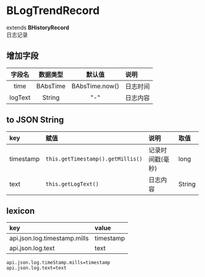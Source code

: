 # BLogTrendRecord
extends **BHistoryRecord**  
日志记录

## 增加字段
| 字段名 | 数据类型 | 默认值 | 说明 |
|:-------:|:------:|:-------:|:------------|
| time | BAbsTime | BAbsTime.now() | 日志时间 |
| logText | String | "-" | 日志内容 |

## to JSON String
| key | 赋值 | 说明 | 取值 |
|:-------|:------|:-------|:---------|
| timestamp | `this.getTimestamp().getMillis()` | 记录时间戳(毫秒) | long |
| text | `this.getLogText()` | 日志内容 | String |

## lexicon
| key | value |
|:-------|:------|
| api.json.log.timestamp.mills | timestamp |
| api.json.log.text | text |

```
api.json.log.timeStamp.mills=timestamp
api.json.log.text=text
```